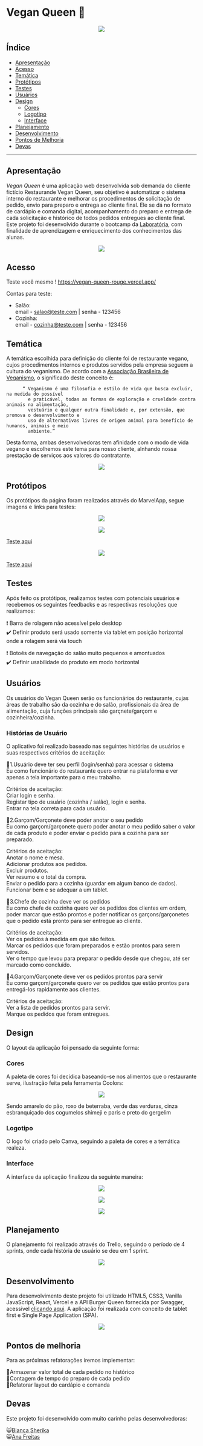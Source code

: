 # Vegan Queen :hamburger:

<p align="center">
  <img src="./src/img/LogoVector.png" />
</p>

## Índice

- [Apresentação](#apresentação)
- [Acesso](#acesso)
- [Temática](#temática)
- [Protótipos](#protótipos)
- [Testes](#testes)
- [Usuários](#usuários)
- [Design](#design)
   * [Cores](#cores)
   * [Logotipo](#logotipo)
   * [Interface](#interface)
- [Planejamento](#planejamento)
- [Desenvolvimento](#desenvolvimento)
- [Pontos de Melhoria](#pontos-de-melhoria)
- [Devas](#devas)

---

## Apresentação

*Vegan Queen* é uma aplicação web desenvolvida sob demanda do cliente fictício Restaurande Vegan Queen, seu objetivo é automatizar o sistema interno do restaurante e melhorar os procedimentos de solicitação de pedido, envio para preparo e entrega ao cliente final. Ele se dá no formato de cardápio e comanda digital, acompanhamento do preparo e entrega de cada solicitação e histórico de todos pedidos entregues ao cliente final. Este projeto foi desenvolvido durante o bootcamp da [Laboratória](https://www.laboratoria.la/br), com finalidade de aprendizagem e enriquecimento dos conhecimentos das alunas.

<p align="center">
  <img src="./src/img/Readme/burger.gif"/>
</p>

## Acesso 

Teste você mesmo ! 
https://vegan-queen-rouge.vercel.app/

Contas para teste:</br>
- Salão: </br>
email - salao@teste.com   |   senha - 123456 </br>
- Cozinha: </br>
email - cozinha@teste.com   |   senha - 123456


## Temática

A temática escolhida para definição do cliente foi de restaurante vegano, cujos procedimentos internos e produtos servidos pela empresa seguem a cultura do veganismo. De acordo com a [Associação Brasileira de Veganismo](https://veganismo.org.br/), o significado deste conceito é:

          “ Veganismo é uma filosofia e estilo de vida que busca excluir, na medida do possível
            e praticável, todas as formas de exploração e crueldade contra animais na alimentação,
            vestuário e qualquer outra finalidade e, por extensão, que promova o desenvolvimento e
            uso de alternativas livres de origem animal para benefício de humanos, animais e meio 
            ambiente.”

Desta forma, ambas desenvolvedoras tem afinidade com o modo de vida vegano e escolhemos este tema para nosso cliente, alnhando nossa prestação de serviços aos valores do contratante.

<p align="center">
  <img src="./src/img/Readme/gifvegan.gif"/>
</p>

## Protótipos

Os protótipos da página foram realizados através do MarvelApp, segue imagens e links para testes:

<p align="center">
  <img src="./src/img/Readme/prototipologin.png"/>
</p>
<p align="center">
  <img src="./src/img/Readme/prototiporegistro.png"/>
</p>

[Teste aqui](https://marvelapp.com/prototype/fg13c84/screen/76693657)

<p align="center">
  <img src="./src/img/Readme/prototipohall.png"/>
</p>

[Teste aqui](https://marvelapp.com/prototype/fg13c84/screen/76905175)

## Testes

Após feito os protótipos, realizamos testes com potenciais usuários e recebemos os seguintes feedbacks e as respectivas resoluções que realizamos:

:heavy_exclamation_mark: Barra de rolagem não acessível pelo desktop </br>
:heavy_check_mark: Definir produto será usado somente via tablet em posição horizontal onde a rolagem será via touch

:heavy_exclamation_mark: Botoẽs de navegação do salão muito pequenos e amontuados </br>
:heavy_check_mark: Definir usabilidade do produto em modo horizontal

## Usuários

Os usuários do Vegan Queen serão os funcionários do restaurante, cujas áreas de trabalho são da cozinha e do salão, profissionais da área de alimentação, cuja funções principais são garçnete/garçom e cozinheira/cozinha.

### Histórias de Usuário

O aplicativo foi realizado baseado nas seguintes histórias de usuários e suas respectivos critérios de aceitação:

:dancers:1.Usuário deve ter seu perfil (login/senha) para acessar o sistema </br>
Eu como funcionário do restaurante quero entrar na plataforma e ver apenas a tela importante para o meu trabalho.</br>

Critérios de aceitação:</br>
Criar login e senha.</br>
Registar tipo de usuário (cozinha / salão), login e senha.</br>
Entrar na tela correta para cada usuário.

:dancers:2.Garçom/Garçonete deve poder anotar o seu pedido</br>
Eu como garçom/garçonete quero poder anotar o meu pedido saber o valor de cada produto e poder enviar o pedido para a cozinha para ser preparado.</br>

Critérios de aceitação:</br>
Anotar o nome e mesa.</br>
Adicionar produtos aos pedidos.</br>
Excluir produtos.</br>
Ver resumo e o total da compra.</br>
Enviar o pedido para a cozinha (guardar em algum banco de dados).</br>
Funcionar bem e se adequar a um tablet.</br>

:dancers:3.Chefe de cozinha deve ver os pedidos</br>
Eu como chefe de cozinha quero ver os pedidos dos clientes em ordem, poder marcar que estão prontos e poder notificar os garçons/garçonetes que o pedido está pronto para ser entregue ao cliente.</br>

Critérios de aceitação:</br>
Ver os pedidos à medida em que são feitos.</br>
Marcar os pedidos que foram preparados e estão prontos para serem servidos.</br>
Ver o tempo que levou para preparar o pedido desde que chegou, até ser marcado como concluído.</br>

:dancers:4.Garçom/Garçonete deve ver os pedidos prontos para servir</br>
Eu como garçom/garçonete quero ver os pedidos que estão prontos para entregá-los rapidamente aos clientes.</br>

Critérios de aceitação:</br>
Ver a lista de pedidos prontos para servir.</br>
Marque os pedidos que foram entregues.</br>

## Design 

O layout da aplicação foi pensado da seguinte forma:

### Cores

A paleta de cores foi decidica baseando-se nos alimentos que o restaurante serve, ilustração feita pela ferramenta Coolors:

<p align="center">
  <img src="./src/img/Readme/paleta.png"/>
</p>

Sendo amarelo do pão, roxo de beterraba, verde das verduras, cinza esbranquiçado dos cogumelos shimeji e paris e preto do gergelim

### Logotipo

O logo foi criado pelo Canva, seguindo a paleta de cores e a temática realeza.

### Interface

A interface da aplicação finalizou da seguinte maneira:
<p align="center">
  <img src="./src/img/Readme/interfacelogin.png"/>
</p>
<p align="center">
  <img src="./src/img/Readme/interfacesalão.png"/>
</p>
<p align="center">
  <img src="./src/img/Readme/interfacecozinha.png"/>
</p>

## Planejamento

O planejamento foi realizado através do Trello, seguindo o período de 4 sprints, onde cada história de usuário se deu em 1 sprint.

<p align="center">
  <img src="./src/img/Readme/trello.png"/>
</p>

## Desenvolvimento

Para desenvolvimento deste projeto foi utilizado HTML5, CSS3, Vanilla JavaScript, React, Vercel e a API Burger Queen fornecida por Swagger, acessivel [clicando aqui](https://lab-api-bq.herokuapp.com/api-docs/#/). A aplicação foi realizada com conceito de tablet first e Single Page Application (SPA).

<p align="center">
  <img src="./src/img/Readme/prog.gif"/>
</p>

## Pontos de melhoria

Para as próximas refatorações iremos implementar:

:pushpin:Armazenar valor total de cada pedido no histórico </br>
:pushpin:Contagem de tempo do preparo de cada pedido </br>
:pushpin:Refatorar layout do cardápio e comanda</br>

## Devas

Este projeto foi desenvolvido com muito carinho pelas desenvolvedoras:

:smiley_cat:[Bianca Sherika](https://www.github.com/BiancaSherika)<br/>
:smile_cat:[Ana Freitas](https://www.github.com/anafreitas-br)
